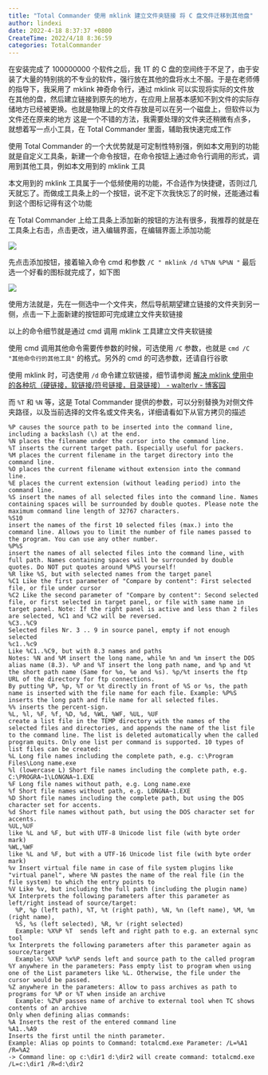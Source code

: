 ```yaml
---
title: "Total Commander 使用 mklink 建立文件夹链接 将 C 盘文件迁移到其他盘"
author: lindexi
date: 2022-4-18 8:37:37 +0800
CreateTime: 2022/4/18 8:36:59
categories: TotalCommander
---
```


在安装完成了 100000000 个软件之后，我 1T 的 C 盘的空间终于不足了，由于安装了大量的特别挑的不专业的软件，强行放在其他的盘将水土不服。于是在老师傅的指导下，我采用了 mklink 神奇命令行，通过 mklink 可以实现将实际的文件放在其他的盘，然后建立链接到原先的地方，在应用上层基本感知不到文件的实际存储地方已经被更换。也就是物理上的文件存放是可以在另一个磁盘上，但软件以为文件还在原来的地方
这是一个不错的方法，我需要处理的文件夹还稍微有点多，就想着写一点小工具，在 Total Commander 里面，辅助我快速完成工作

<!--more-->


<!-- CreateTime:2022/4/18 8:36:59 -->


<!-- 标签：TotalCommander -->
<!-- 发布 -->
<!-- 博客 -->

使用 Total Commander 的一个大优势就是可定制性特别强，例如本文用到的功能就是自定义工具条，新建一个命令按钮，在命令按钮上通过命令行调用的形式，调用到其他工具，例如本文用到的 mklink 工具

本文用到的 mklink 工具属于一个低频使用的功能，不合适作为快捷键，否则过几天就忘了。而做成工具条上的一个按钮，说不定下次我快忘了的时候，还能通过看到这个图标记得有这个功能

在 Total Commander 上给工具条上添加新的按钮的方法有很多，我推荐的就是在工具条上右击，点击更改，进入编辑界面，在编辑界面上添加功能

![](http://image.acmx.xyz/lindexi%2F20224171453223174.jpg)

先点击添加按钮，接着输入命令 cmd 和参数 `/C " mklink /d %T%N %P%N "` 最后选一个好看的图标就完成了，如下图

![](http://image.acmx.xyz/lindexi%2F2022417151158058.jpg)

使用方法就是，先在一侧选中一个文件夹，然后导航期望建立链接的文件夹到另一侧，点击一下上面新建的按钮即可完成建立文件夹软链接

以上的命令细节就是通过 cmd 调用 mklink 工具建立文件夹软链接

使用 cmd 调用其他命令需要传参数的时候，可选使用 `/C` 参数，也就是 `cmd /C "其他命令行的其他工具"` 的格式。另外的 cmd 的可选参数，还请自行谷歌

使用 mklink 时，可选使用 `/d` 命令建立软链接，细节请参阅 [解决 mklink 使用中的各种坑（硬链接，软链接/符号链接，目录链接） - walterlv - 博客园](https://www.cnblogs.com/walterlv/p/10236475.html)

而 `%T` 和 `%N` 等，这是 Total Commander 提供的参数，可以分别替换为对侧文件夹路径，以及当前选择的文件名或文件夹名，详细请看如下从官方拷贝的描述

```
%P causes the source path to be inserted into the command line, including a backslash (\) at the end.
%N places the filename under the cursor into the command line. 
%T inserts the current target path. Especially useful for packers.
%M places the current filename in the target directory into the command line.
%O places the current filename without extension into the command line. 
%E places the current extension (without leading period) into the command line.
%S insert the names of all selected files into the command line. Names containing spaces will be surrounded by double quotes. Please note the maximum command line length of 32767 characters.
%S10
insert the names of the first 10 selected files (max.) into the command line. Allows you to limit the number of file names passed to the program. You can use any other number.
%P%S
insert the names of all selected files into the command line, with full path. Names containing spaces will be surrounded by double quotes. Do NOT put quotes around %P%S yourself!
%R like %S, but with selected names from the target panel
%C1 Like the first parameter of "Compare by content": First selected file, or file under cursor
%C2 Like the second parameter of "Compare by content": Second selected file, or first selected in target panel, or file with same name in target panel. Note: If the right panel is active and less than 2 files are selected, %C1 and %C2 will be reversed.
%C3..%C9
Selected files Nr. 3 .. 9 in source panel, empty if not enough selected
%c1..%c9
Like %C1..%C9, but with 8.3 names and paths
Notes: %N and %M insert the long name, while %n and %m insert the DOS alias name (8.3). %P and %T insert the long path name, and %p and %t the short path name (Same for %o, %e and %s). %p/%t inserts the ftp URL of the directory for ftp connections.
By putting %P, %p, %T or %t directly in front of %S or %s, the path name is inserted with the file name for each file. Example: %P%S inserts the long path and file name for all selected files.
%% inserts the percent-sign.
%L, %l, %F, %f, %D, %d, %WL, %WF, %UL, %UF
create a list file in the TEMP directory with the names of the selected files and directories, and appends the name of the list file to the command line. The list is deleted automatically when the called program quits. Only one list per command is supported. 10 types of list files can be created:
%L Long file names including the complete path, e.g. c:\Program Files\Long name.exe
%l (lowercase L) Short file names including the complete path, e.g. C:\PROGRA~1\LONGNA~1.EXE
%F Long file names without path, e.g. Long name.exe
%f Short file names without path, e.g. LONGNA~1.EXE
%D Short file names including the complete path, but using the DOS character set for accents.
%d Short file names without path, but using the DOS character set for accents.
%UL,%UF
like %L and %F, but with UTF-8 Unicode list file (with byte order mark)
%WL,%WF
like %L and %F, but with a UTF-16 Unicode list file (with byte order mark)
%v Insert virtual file name in case of file system plugins like "virtual panel", where %N pastes the name of the real file (in the file system) to which the entry points to
%V Like %v, but including the full path (including the plugin name)
%X Interprets the following parameters after this parameter as left/right instead of source/target:
  %P, %p (left path), %T, %t (right path), %N, %n (left name), %M, %m (right name),
  %S, %s (left selected), %R, %r (right selected)
  Example: %X%P %T  sends left and right path to e.g. an external sync tool
%x Interprets the following parameters after this parameter again as source/target
  Example: %X%P %x%P sends left and source path to the called program
%Y anywhere in the parameters: Pass empty list to program when using one of the List parameters like %L. Otherwise, the file under the cursor would be passed.
%Z anywhere in the parameters: Allow to pass archives as path to programs for %P or %T when inside an archive
  Example: %Z%P passes name of archive to external tool when TC shows contents of an archive
Only when defining alias commands:
%A Inserts the rest of the entered command line
%A1..%A9
Inserts the first until the ninth parameter.
Example: Alias op points to Command: totalcmd.exe Parameter: /L=%A1 /R=%A2
-> Command line: op c:\dir1 d:\dir2 will create command: totalcmd.exe /L=c:\dir1 /R=d:\dir2
```

